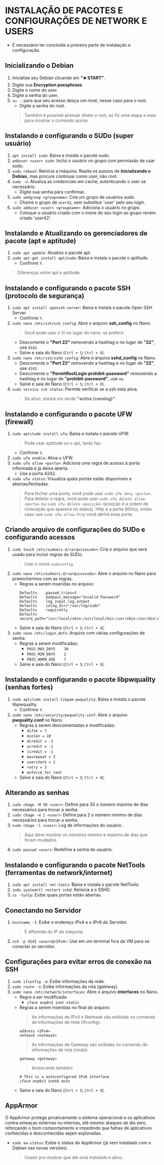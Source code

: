 # INSTALAÇÃO DE PACOTES E CONFIGURAÇÕES DE NETWORK E USERS

- É necessário ter concluída a primeira parte de instalação e configuração.

## Inicializando o Debian

1. Inicialize seu Debian clicando em **"🡺 START"**.
2. Digite sua **Encryption passphrase**.
3. Digite o nome do user.
4. Digite a senha do user.
5. `su -`: para que seu acesso desça um nível, nesse caso para o root.
	- Digite a senha do root.
	> Também é possível acessar direto o root, só fiz uma etapa a mais para mostrar o comando acima.



## Instalando e configurando o SUDo (super usuário)

1. `apt install sudo`: Baixa e instala o pacote sudo.
2. `adduser <user> sudo`: Inclui o usuário no grupo com permissão de usar sudo.
3. `sudo reboot`: Reinicia a máquina.
	Repita os passos de **Inicializando o Debian**, mas procure continuar como user, não root.
4. `sudo -v`: Atualiza as credenciais em cache, autenticando o user se necessário.
	- Digite sua senha para confirmar.
5. `sudo addgroup <groupname>`: Cria um grupo de usuários sudo.
	- Chame o grupo de `user42`, sem substituir 'user' pelo seu login.
6. `sudo adduser <user> <groupname>`: Adiciona o usuário no grupo.
	- Coloque o usuário criado com o nome do seu login ao grupo recém criado 'user42'.



## Instalando e Atualizando os gerenciadores de pacote (apt e aptitude)

1. `sudo apt update`: Atualiza o pacote apt.
2. `sudo apt-get install aptitude`: Baixa e instala o pacote  o aptitude.
	- Confirme `Y`.

> Diferenças entre apt e aptitude.



## Instalando e configurando o pacote SSH (protocolo de segurança)

1. `sudo apt install openssh-server`: Baixa e instala o pacote Open SSH Server.
	- Confirme `Y`.
2. `sudo nano /etc/ssh/ssh_config`: Abre o arquivo **ssh_config** no Nano.
	> Você pode usar o Vi no lugar do nano, se preferir.
	- Descomente o **"Port 22"** removendo a hashtag e no lugar de **"22"**, use `4242`.
	- Salve e saia do Nano (`Ctrl + S`; `Ctrl + X`).
4. `sudo nano /etc/ssh/sshd_config`: Abre o arquivo **sshd_config** no Nano.
	- Descomente o **"Port 22"** removendo a hashtag e no lugar de **"22"**, use `4242`.
	- Descomente o **"PermitRootLogin prohibit-password"** removendo a hashtag e no lugar de **"prohibit-password"**, use `no`.
	- Salve e saia do Nano (`Ctrl + S`; `Ctrl + X`).
5. `sudo service ssh status`: Permite verificar se a ssh está ativa.
	> Se ativo, estará em verde **"active (running)"**.

## Instalando e configurando o pacote UFW (firewall)

1. `sudo aptitude install ufw`: Baixa e instala o pacote UFW.
	> Pode usar aptitude ou o apt, tanto faz.
	- Confirme `Y`.
2. `sudo ufw enable`: Ativa o UFW.
3. `sudo ufw allow <porta>`: Adiciona uma regra de acesso à porta informada e já deixa aberta.
	- Use a porta 4242.
4. `sudo ufw status`: Visualiza quais portas estão disponíveis e abertas/fechadas.
	> Para fechar uma porta, você pode usar `sudo ufw deny <porta>`.
	> Para deletar a regra, você pode usar `sudo ufw delete allow <porta>` ou `sudo ufw delete <posição>` (posição é a ordem de colocação que aparece no status).
	> Http é a porta 80/tcp, então caso use `sudo ufw allow http` você abrirá essa porta.

## Criando arquivo de configurações do SUDo e configurando acessos

1. `sudo touch /etc/sudoers.d/<arquivosudo>`: Cria o arquivo que será usado para incluir regras do SUDo.
	> Usei o nome `sudoconfig`.
2. `sudo nano /etc/sudoers.d/<arquivosudo>`: Abre o arquivo no Nano para preenchermos com as regras.
	- Regras a serem inseridas no arquivo:
		```
		Defaults	passwd_tries=3
		Defaults	badpass_message="Invalid Password"
		Defaults	log_input,log_output
		Defaults	iolog_dir="/var/log/sudo"
		Defaults	requiretty
		Defaults	secure_path="/usr/local/sbin:/usr/local/bin:/usr/sbin:/usr/bin:/sbin:/bin:/snap/bin"
		```
	- Salve e saia do Nano (`Ctrl + S`; `Ctrl + X`).
3. `sudo nano /etc/login.defs`: Arquivo com várias configurações de senha.
	- Regras a serem modificadas:
		- `PASS_MAX_DAYS	30`
		- `PASS_MIN_DAYS	2`
		- `PASS_WARN_AGE	7`
	- Salve e saia do Nano (`Ctrl + S`; `Ctrl + X`).

## Instalando e configurando o pacote libpwquality (senhas fortes)

1. `sudo aptitude install libpam-pwquality`: Baixa e instala o pacote libpwquality.
	- Confirme `Y`.
2. `sudo nano /etc/security/pwquality.conf`: Abre o arquivo **pwquality.conf** no Nano.
	- Regras a serem descomentadas e modificadas:
		- `difok = 7`
		- `minlen = 10`
		- `dcredit = -1`
		- `ucredit = -1`
		- `lcredit = -1`
		- `maxrepeat = 3`
		- `usercheck = 1`
		- `retry = 3`
		- `enforce_for_root`
	- Salve e saia do Nano (`Ctrl + S`; `Ctrl + X`).

## Alterando as senhas

1. `sudo chage -M 30 <user>`: Define para 30 o número máximo de dias necessários para trocar a senha.
2. `sudo chage -m 2 <user>`: Define para 2 o número mínimo de dias necessários para trocar a senha.
3. `sudo chage -l <user>`: Log de informações do usuário.
	> Aqui deve mostrar os números mínimo e máximo de dias que foram mudados.
4. `sudo passwd <user>`: Redefine a senha do usuário.

## Instalando e configurando o pacote NetTools (ferramentas de network/internet)

1. `sudo apt install net-tools`: Baixa e instala o pacote NetTools.
2. `sudo systemctl restart sshd`: Reinicia a o SSHD.
3. `ss -tunlp`: Exibe quais portas estão abertas.


## Conectando no Servidor

1. `hostname -I`: Exibe o endereço IPv4 e o IPv6 do Servidor.
	> É diferente do IP da máquina.
2. `ssh -p 4242 <user>@<IPv4>`: Use em um terminal fora da VM para se conectar ao servidor.

## Configurações para evitar erros de conexão na SSH

1. `sudo ifconfig -a`: Exibe informações da rede.
2. `sudo route -n`: Exibe informações da rota (gateway).
3. `sudo nano /etc/network/interfaces`: Abre o arquivo **interfaces** no Nano.
	- Regra a ser modificada:
		- `iface enp0s3 inet static`
	- Regras a serem inseridas no final do arquivo:
		> As informações de IPv4 e Netmask são exibidas no comando de informações de rede (ifconfig):
		```
		address <IPv4>
		netmask <netmask>
		```
		> As informações de Gateway são exibidas no comando de informações de rota (route):
		```
		gateway <gateway>
		```
		> Acrescente também:
		```
		# This is a autoconfigured IPv6 interface
		iface enp0s3 inet6 auto
		```
	- Salve e saia do Nano (`Ctrl + S`; `Ctrl + X`).

## AppArmor

O AppArmor protege proativamente o sistema operacional e os aplicativos contra ameaças externas ou internas, até mesmo ataques de dia zero, reforçando o bom comportamento e impedindo que falhas de aplicativos conhecidas e desconhecidas sejam exploradas.

- `sudo aa-status`: Exibe o status do AppArmor (já vem instalado com o Debian nas novas versões).
	> Usado pra mostrar que ele está instalado e ativo.

